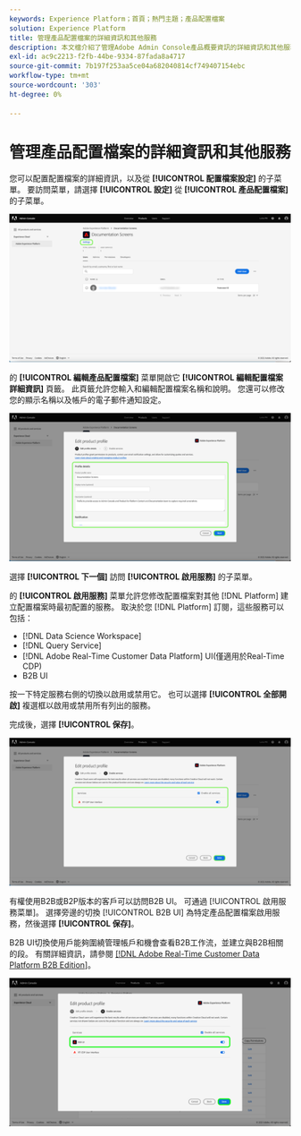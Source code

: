 ```yaml
---
keywords: Experience Platform；首頁；熱門主題；產品配置檔案
solution: Experience Platform
title: 管理產品配置檔案的詳細資訊和其他服務
description: 本文檔介紹了管理Adobe Admin Console產品概要資訊的詳細資訊和其他服務所需的必要步驟。 您可以在「配置式設定」菜單中配置配置式的詳細資訊並訪問其他服務。
exl-id: ac9c2213-f2fb-44be-9334-87fada8a4717
source-git-commit: 7b197f253aa5ce04a682040814cf749407154ebc
workflow-type: tm+mt
source-wordcount: '303'
ht-degree: 0%

---
```


# 管理產品配置檔案的詳細資訊和其他服務

您可以配置配置檔案的詳細資訊，以及從 **[!UICONTROL 配置檔案設定]** 的子菜單。 要訪問菜單，請選擇 **[!UICONTROL 設定]** 從 **[!UICONTROL 產品配置檔案]** 的子菜單。

![設定](../images/settings.png)

的 **[!UICONTROL 編輯產品配置檔案]** 菜單開啟它 **[!UICONTROL 編輯配置檔案詳細資訊]** 頁籤。 此頁籤允許您輸入和編輯配置檔案名稱和說明。 您還可以修改您的顯示名稱以及帳戶的電子郵件通知設定。

![編輯產品配置檔案](../images/edit-product-profile.png)

選擇 **[!UICONTROL 下一個]** 訪問 **[!UICONTROL 啟用服務]** 的子菜單。

的 **[!UICONTROL 啟用服務]** 菜單允許您修改配置檔案對其他 [!DNL Platform] 建立配置檔案時最初配置的服務。 取決於您 [!DNL Platform] 訂閱，這些服務可以包括：

- [!DNL Data Science Workspace]
- [!DNL Query Service]
- [!DNL Adobe Real-Time Customer Data Platform] UI(僅適用於Real-Time CDP)
- B2B UI

按一下特定服務右側的切換以啟用或禁用它。 也可以選擇 **[!UICONTROL 全部開啟]** 複選框以啟用或禁用所有列出的服務。

完成後，選擇 **[!UICONTROL 保存]**。

![啟用服務](../images/enable-services.png)

有權使用B2B或B2P版本的客戶可以訪問B2B UI。 可通過 [!UICONTROL 啟用服務菜單]。 選擇旁邊的切換 [!UICONTROL B2B UI] 為特定產品配置檔案啟用服務，然後選擇 **[!UICONTROL 保存]**。

B2B UI切換使用戶能夠圍繞管理帳戶和機會查看B2B工作流，並建立與B2B相關的段。 有關詳細資訊，請參閱 [[!DNL Adobe Real-Time Customer Data Platform B2B Edition]](../../rtcdp/b2b-overview.md)。

![enable-b2b](../images/enable-b2b.png)
